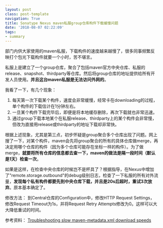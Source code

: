 ```yaml
---
layout: postclass: post-templatenavigation: True
title: Sonatype Nexus maven私服group仓库构件下载缓慢问题
date: '2018-08-07 02:22:09'
tags:
- summary
---
```


部门内供大家使用的maven私服，下载构件的速度越来越慢了，很多同事频繁反映打个包光下载构件就要一个小时，苦不堪言。

私服上是建立了一个group仓库，聚合了包括maven官方中央仓库、私服的release、snapshot、thirdparty等仓库。然后将group仓库的地址提供给所有开发人员使用。**并且这台maven私服是无法访问外网的**。

我看了一下，有几个现象：
1. 每天第一次下载某个构件，速度会非常缓慢，经常卡在downloading的过程，单个构件的下载估计在1分钟左右。
2. 一旦某个构件下载完毕后，即便是将本地缓存删除，再次下载就也非常迅速。
3. 通过group下载本地某个在私服release、thirdparty上的某个构件会非常慢，但改为直接用release或thirdparty的地址下载却非常快。

根据上述现象，尤其是第三点，初步怀疑是group聚合多个仓库出现了问题。网上搜了一下，对某个构件，maven会先将group聚合的所有的具体仓库做merge，再决定用哪个仓库的构件（因为多个仓库可能存在坐标一样的构件）。为了做merge，**就要将所有仓库的信息都去查一下，maven的做法是隔一段时间（默认是1天）检查一次**。

如果是这样，在检查中央仓库的时候岂不是杯具了？根据指导，在Nexus中增加了"remote.storage.outbound"的debug级别日志，检查了一下私服的所有对外流量，**发现每个私有构件都要先到中央仓库下载，并且是20s后超时，重试3次放弃**。原本基本确定了。

修改方法：
到Central仓库的Configuration中，修改HTTP Request Settings，修改Request Timeout为1s，并将Request Retry Attempts修改为0。这样可以大大降低重试的时间。

参考资料：
[Troubleshooting slow maven-metadata.xml download speeds](https://support.sonatype.com/hc/en-us/articles/213465188-Troubleshooting-slow-maven-metadata-xml-download-speeds)
